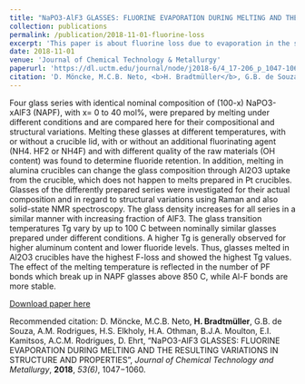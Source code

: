 ```yaml
---
title: "NaPO3-AlF3 GLASSES: FLUORINE EVAPORATION DURING MELTING AND THE RESULTING VARIATIONS IN STRUCTURE AND PROPERTIES"
collection: publications
permalink: /publication/2018-11-01-fluorine-loss
excerpt: 'This paper is about fluorine loss due to evaporation in the synthesis of NaPO3-AlF3 fluorophosphate glasses.'
date: 2018-11-01
venue: 'Journal of Chemical Technology & Metallurgy'
paperurl: 'https://dl.uctm.edu/journal/node/j2018-6/4_17-206_p_1047-1060.pdf'
citation: 'D. Möncke, M.C.B. Neto, <b>H. Bradtmüller</b>, G.B. de Souza, A.M. Rodrigues, H.S. Elkholy, H.A. Othman, B.J.A. Moulton, E.I. Kamitsos, A.C.M. Rodrigues, D. Ehrt, "NaPO3-AlF3 GLASSES: FLUORINE EVAPORATION DURING MELTING AND THE RESULTING VARIATIONS IN STRUCTURE AND PROPERTIES.", <i> Journal of Chemical Technology & Metallurgy</i>, <b>2018</b>, <i>53(6)</i>, 1047-1060.'
---
```

Four glass series with identical nominal composition of (100-x) NaPO3-xAlF3 (NAPF), with x= 0 to 40 mol%, were prepared by melting under different conditions and are compared here for their compositional and structural variations. Melting these glasses at different temperatures, with or without a crucible lid, with or without an additional fluorinating agent (NH4. HF2 or NH4F) and with different quality of the raw materials (OH content) was found to determine fluoride retention. In addition, melting in alumina crucibles can change the glass composition through Al2O3 uptake from the crucible, which does not happen to melts prepared in Pt crucibles. Glasses of the differently prepared series were investigated for their actual composition and in regard to structural variations using Raman and also solid-state NMR spectroscopy. The glass density increases for all series in a similar manner with increasing fraction of AlF3. The glass transition temperatures Tg vary by up to 100 C between nominally similar glasses prepared under different conditions. A higher Tg is generally observed for higher aluminum content and lower fluoride levels. Thus, glasses melted in Al2O3 crucibles have the highest F-loss and showed the highest Tg values. The effect of the melting temperature is reflected in the number of PF bonds which break up in NAPF glasses above 850 C, while Al-F bonds are more stable.

[Download paper here](http://hbrmn.github.io/files/paper2.pdf)

Recommended citation: D. Möncke, M.C.B. Neto, <b>H. Bradtmüller</b>, G.B. de Souza, A.M. Rodrigues, H.S. Elkholy, H.A. Othman, B.J.A. Moulton, E.I. Kamitsos, A.C.M. Rodrigues, D. Ehrt, “NaPO3-AlF3 GLASSES: FLUORINE EVAPORATION DURING MELTING AND THE RESULTING VARIATIONS IN STRUCTURE AND PROPERTIES”, <i>Journal of Chemical Technology and Metallurgy</i>, **2018**, *53(6)*, 1047−1060.